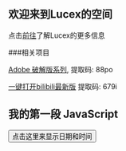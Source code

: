 ## 欢迎来到Lucex的空间

点击[前往](https://space.bilibili.com/401000876)了解Lucex的更多信息

###相关项目

[Adobe 破解版系列](https://pan.baidu.com/s/1BcdbM6cSHin3Vs_65lDikQ), 提取码: 88po

[一键打开bilibili最新版](https://pan.baidu.com/s/1rIbVYNUe31-DeWNdz8sKbg) 提取码: 679i
<!DOCTYPE html>
<html>
<body>

<h2>我的第一段 JavaScript</h2>

<button type="button"
onclick="document.getElementById('demo').innerHTML = Date()">
点击这里来显示日期和时间
</button>

<p id="demo"></p>

</body>
</html>




